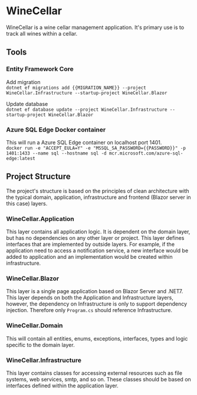 # WineCellar
WineCellar is a wine cellar management application. It's primary use is to track all wines within a cellar.

## Tools
### Entity Framework Core
Add migration  
`dotnet ef migrations add {{MIGRATION_NAME}} --project WineCellar.Infrastructure --startup-project WineCellar.Blazor`

Update database  
`dotnet ef database update --project WineCellar.Infrastructure --startup-project WineCellar.Blazor`

### Azure SQL Edge Docker container
This will run a Azure SQL Edge container on localhost port 1401.  
`docker run -e "ACCEPT_EULA=Y" -e "MSSQL_SA_PASSWORD={{PASSWORD}}" -p 1401:1433 --name sql --hostname sql -d mcr.microsoft.com/azure-sql-edge:latest`

## Project Structure
The project's structure is based on the principles of clean architecture with the typical domain, application, infrastructure and frontend (Blazor server in this case) layers.

### WineCellar.Application
This layer contains all application logic. It is dependent on the domain layer, but has no dependencies on any other layer or project. This layer defines interfaces that are implemented by outside layers. For example, if the application need to access a notification service, a new interface would be added to application and an implementation would be created within infrastructure.

### WineCellar.Blazor
This layer is a single page application based on Blazor Server and .NET7. This layer depends on both the Application and Infrastructure layers, however, the dependency on Infrastructure is only to support dependency injection. Therefore only `Program.cs` should reference Infrastructure.

### WineCellar.Domain
This will contain all entities, enums, exceptions, interfaces, types and logic specific to the domain layer.

### WineCellar.Infrastructure
This layer contains classes for accessing external resources such as file systems, web services, smtp, and so on. These classes should be based on interfaces defined within the application layer.

